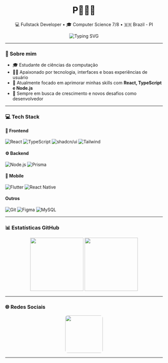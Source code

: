 <h1 align="center">P🧑🏻‍💻</h1>

<p align="center">
  💻 Fullstack Developer • 🎓 Computer Science 7/8 • 🇧🇷 Brazil - PI
</p>

<p align="center">
  <img src="https://readme-typing-svg.herokuapp.com?font=Fira+Code&weight=500&size=22&pause=1000&center=true&vCenter=true&width=500&lines=Olá,+me+chamo+Pedro;Hello,+my+name+is+Pedro;Seja+bem-vindo(a)+ao+meu+GitHub!;Welcome+to+my+GitHub!+🧑‍💻" alt="Typing SVG" />
</p>

---

### 🧠 Sobre mim

- 🎓 Estudante de ciências da computação
- 🧑‍💻 Apaixonado por tecnologia, interfaces e boas experiências de usuário  
- 🌱 Atualmente focado em aprimorar minhas skills com **React, TypeScript e Node.js**  
- 🚀 Sempre em busca de crescimento e novos desafios como desenvolvedor

---

### 💻 Tech Stack

#### 🎨 Frontend
![React](https://img.shields.io/badge/-React-61DAFB?style=flat&logo=react&logoColor=000) 
![TypeScript](https://img.shields.io/badge/-TypeScript-3178C6?style=flat&logo=typescript&logoColor=white) 
![shadcn/ui](https://img.shields.io/badge/-shadcn%2Fui-000000?style=flat&logo=shadcnui&logoColor=white)
![Tailwind](https://img.shields.io/badge/-Tailwind-38B2AC?style=flat&logo=tailwindcss&logoColor=white)  

#### ⚙️ Backend
![Node.js](https://img.shields.io/badge/-Node.js-43853D?style=flat&logo=node.js&logoColor=white) 
![Prisma](https://img.shields.io/badge/-Prisma-2D3748?style=flat&logo=prisma&logoColor=white)

#### 📱 Mobile
![Flutter](https://img.shields.io/badge/-Flutter-02569B?style=flat&logo=flutter&logoColor=white) 
![React Native](https://img.shields.io/badge/-React_Native-20232A?style=flat&logo=react&logoColor=61DAFB)

#### Outros
![Git](https://img.shields.io/badge/-Git-F05032?style=flat&logo=git&logoColor=white) 
![Figma](https://img.shields.io/badge/-Figma-F24E1E?style=flat&logo=figma&logoColor=white) 
![MySQL](https://img.shields.io/badge/-MySQL-4479A1?style=flat&logo=mysql&logoColor=white)


---

### 📊 Estatísticas GitHub

<div align="center">
  <img height="170" src="https://github-readme-stats.vercel.app/api?username=dev2Pedro&show_icons=true&theme=github_dark&count_private=true&hide_border=true" />
  
  <img height="170" src="https://github-readme-stats.vercel.app/api/top-langs/?username=dev2Pedro&layout=compact&theme=github_dark&hide_border=true&hide=c%2B%2B,Jupyter%20Notebook" />
</div>

---

### 🌐 Redes Sociais

<p align="center">
  <a href="https://www.linkedin.com/in/pedro-prudêncio-5a309a237/" target="_blank">
    <img 
      src="https://img.shields.io/badge/-LinkedIn-%230077B5?style=flat-square&logo=linkedin&logoColor=white"
      width="120"
      style="border-radius: 8px;"
    />
  </a>
</p>

---
